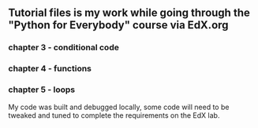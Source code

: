 ## Tutorial files is my work while going through the "Python for Everybody" course via EdX.org

### chapter 3 - conditional code
### chapter 4 - functions
### chapter 5 - loops

My code was built and debugged locally, some code will need to be tweaked and tuned to complete the requirements on the EdX lab.
